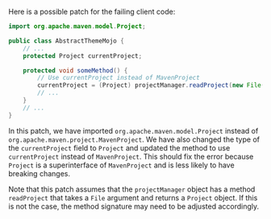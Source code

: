 Here is a possible patch for the failing client code:
```java
import org.apache.maven.model.Project;

public class AbstractThemeMojo {
    // ...
    protected Project currentProject;

    protected void someMethod() {
        // Use currentProject instead of MavenProject
        currentProject = (Project) projectManager.readProject(new File(projectDirectory));
        // ...
    }
    // ...
}
```
In this patch, we have imported `org.apache.maven.model.Project` instead of `org.apache.maven.project.MavenProject`. We have also changed the type of the `currentProject` field to `Project` and updated the method to use `currentProject` instead of `MavenProject`. This should fix the error because `Project` is a superinterface of `MavenProject` and is less likely to have breaking changes.

Note that this patch assumes that the `projectManager` object has a method `readProject` that takes a `File` argument and returns a `Project` object. If this is not the case, the method signature may need to be adjusted accordingly.